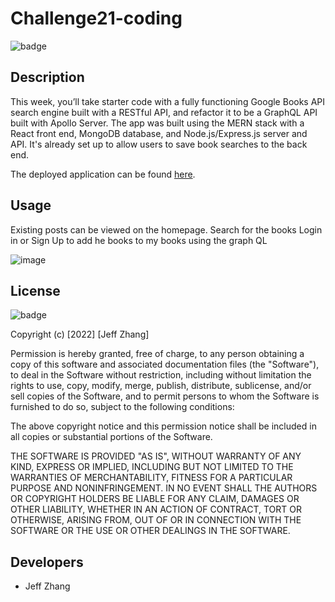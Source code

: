 # Challenge21-coding

![badge](https://img.shields.io/badge/license-MIT-orange)

## Description

This week, you’ll take starter code with a fully functioning Google Books API search engine built with a RESTful API, and refactor it to be a GraphQL API built with Apollo Server. The app was built using the MERN stack with a React front end, MongoDB database, and Node.js/Express.js server and API. It's already set up to allow users to save book searches to the back end.

The deployed application can be found [here](https://challenge20-coding.herokuapp.com/). 
## Usage

Existing posts can be viewed on the homepage.
Search for the books
Login in or Sign Up to add he books to my books using the graph QL



![image](https://user-images.githubusercontent.com/16517540/217831178-aba47fbd-8613-441b-9cbd-d5f1f524fa76.png)



## License
![badge](https://img.shields.io/badge/license-MIT-orange)

Copyright (c) [2022] [Jeff Zhang]

Permission is hereby granted, free of charge, to any person obtaining a copy
of this software and associated documentation files (the "Software"), to deal
in the Software without restriction, including without limitation the rights
to use, copy, modify, merge, publish, distribute, sublicense, and/or sell
copies of the Software, and to permit persons to whom the Software is
furnished to do so, subject to the following conditions:

The above copyright notice and this permission notice shall be included in all
copies or substantial portions of the Software.

THE SOFTWARE IS PROVIDED "AS IS", WITHOUT WARRANTY OF ANY KIND, EXPRESS OR
IMPLIED, INCLUDING BUT NOT LIMITED TO THE WARRANTIES OF MERCHANTABILITY,
FITNESS FOR A PARTICULAR PURPOSE AND NONINFRINGEMENT. IN NO EVENT SHALL THE
AUTHORS OR COPYRIGHT HOLDERS BE LIABLE FOR ANY CLAIM, DAMAGES OR OTHER
LIABILITY, WHETHER IN AN ACTION OF CONTRACT, TORT OR OTHERWISE, ARISING FROM,
OUT OF OR IN CONNECTION WITH THE SOFTWARE OR THE USE OR OTHER DEALINGS IN THE
SOFTWARE.

## Developers
* Jeff Zhang
